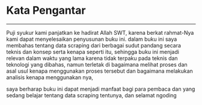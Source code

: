 # Kata Pengantar

---

Puji syukur kami panjatkan ke hadirat Allah SWT, karena berkat rahmat-Nya kami dapat menyelesaikan penyusunan buku ini. dalam buku ini saya membahas tentang data scraping dari berbagai sudut pandang secara teknis dan konsep serta kenapa seperti itu, sehingga buku ini menjadi relevan dalam waktu yang lama karena tidak terpaku pada teknis dan teknologi yang dibahas, namun terletak di bagaimana melihat proses dan asal usul kenapa menggunakan proses tersebut dan bagaimana melakukan analisis kenapa menggunakan nya,


saya berharap buku ini dapat menjadi manfaat bagi para pembaca dan yang sedang belajar tentang data scraping tentunya, dan selamat ngoding
